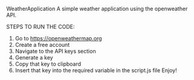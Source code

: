 WeatherApplication
A simple weather application using the openweather API.

STEPS TO RUN THE CODE:

1. Go to https://openweathermap.org
2. Create a free account
3. Navigate to the API keys section
4. Generate a key
5. Copy that key to clipboard
6. Insert that key into the required variable in the script.js file
Enjoy!
